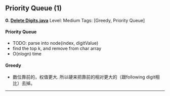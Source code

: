  
 
 
## Priority Queue (1)
**0. [Delete Digits.java](https://github.com/awangdev/LintCode/blob/master/Java/Delete%20Digits.java)**      Level: Medium      Tags: [Greedy, Priority Queue]
      

#### Priority Queue
- TODO: parse into node(index, digitValue)
- find the top k, and remove from char array
- O(nlogn) time

#### Greedy
- 数位靠前的，权值更大. 所以硬来把靠前的相对更大的（跟following digit相比）去掉。



---

